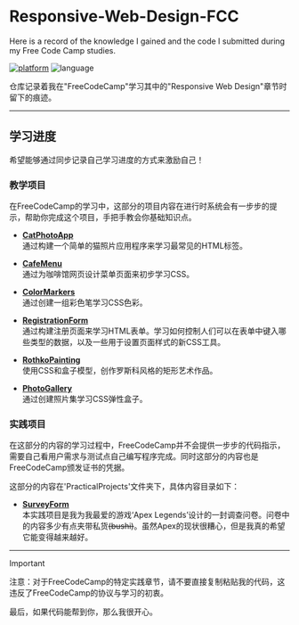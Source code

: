 # Responsive-Web-Design-FCC

Here is a record of the knowledge I gained and the code I submitted during my Free Code Camp studies.

[![platform](https://img.shields.io/badge/Free%20Code%20Camp-blue)](https://www.freecodecamp.org/)
![language](https://img.shields.io/badge/language-HTML_CSS-orange)

仓库记录着我在"FreeCodeCamp"学习其中的"Responsive Web Design"章节时留下的痕迹。

---

## 学习进度

希望能够通过同步记录自己学习进度的方式来激励自己！

### 教学项目

在FreeCodeCamp的学习中，这部分的项目内容在进行时系统会有一步步的提示，帮助你完成这个项目，手把手教会你基础知识点。

- [**CatPhotoApp**](https://github.com/zhuruili/Responsive-Web-Design-FCC/blob/main/CatPhotoApp/index.html)  
通过构建一个简单的猫照片应用程序来学习最常见的HTML标签。

- [**CafeMenu**](https://github.com/zhuruili/Responsive-Web-Design-FCC/blob/main/CafeMenu/index.html)  
通过为咖啡馆网页设计菜单页面来初步学习CSS。

- [**ColorMarkers**](https://github.com/zhuruili/Responsive-Web-Design-FCC/blob/main/ColorMarkers/index.html)  
通过创建一组彩色笔学习CSS色彩。

- [**RegistrationForm**](https://github.com/zhuruili/Responsive-Web-Design-FCC/blob/main/RegistrationForm/index.html)  
通过构建注册页面来学习HTML表单。学习如何控制人们可以在表单中键入哪些类型的数据，以及一些用于设置页面样式的新CSS工具。

- [**RothkoPainting**](https://github.com/zhuruili/Responsive-Web-Design-FCC/blob/main/RothkoPainting/index.html)  
使用CSS和盒子模型，创作罗斯科风格的矩形艺术作品。

- [**PhotoGallery**](https://github.com/zhuruili/Responsive-Web-Design-FCC/blob/main/PhotoGallery/index.html)  
通过创建照片集学习CSS弹性盒子。

### 实践项目

在这部分的内容的学习过程中，FreeCodeCamp并不会提供一步步的代码指示，需要自己看用户需求与测试点自己编写程序完成。同时这部分的内容也是FreeCodeCamp颁发证书的凭据。

这部分的内容在'PracticalProjects'文件夹下，具体内容目录如下：

- [**SurveyForm**](https://github.com/zhuruili/Responsive-Web-Design-FCC/blob/main/PracticalProjects/SurveyForm/index.html)  
本实践项目是我为我最爱的游戏‘Apex Legends’设计的一封调查问卷。问卷中的内容多少有点夹带私货~~(bushi)~~。虽然Apex的现状很糟心，但是我真的希望它能变得越来越好。

---

> [!Important]
> 注意：对于FreeCodeCamp的特定实践章节，请不要直接复制粘贴我的代码，这违反了FreeCodeCamp的协议与学习的初衷。

最后，如果代码能帮到你，那么我很开心。
